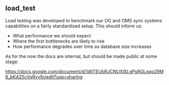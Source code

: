 ## load_test

Load testing was developed to benchmark our OG and OMS sync systems capabilities on a fairly standardised setup. This should inform us:

* What performance we should expect
* Where the first bottlenecks are likely to rise
* How performance degrades over time as database size increases

As for the now the docs are internal, but should be made public at some stage:

https://docs.google.com/document/d/1dlITEUbRJCNUXlSLgPsRGLqqo29M6_bKA25cVqRyvfo/edit?usp=sharing
